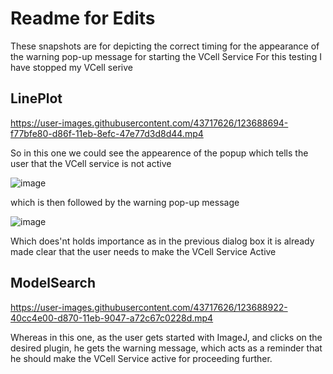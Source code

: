 # Readme for Edits


These snapshots are for depicting the correct timing for the appearance of the warning pop-up message for starting the VCell Service
For this testing I have stopped my VCell serive 

## LinePlot
https://user-images.githubusercontent.com/43717626/123688694-f77bfe80-d86f-11eb-8efc-47e77d3d8d44.mp4

So in this one we could see the appearence of the popup which tells the user that the VCell service is not active 

![image](https://user-images.githubusercontent.com/43717626/123689981-7d4c7980-d871-11eb-887d-5f943dc1903b.png)

which is then followed by the warning pop-up message 

![image](https://user-images.githubusercontent.com/43717626/123690339-de744d00-d871-11eb-844c-148c92d4a715.png)

Which does'nt holds importance as in the previous dialog box it is already made clear that the user needs to make the VCell Service Active

## ModelSearch

https://user-images.githubusercontent.com/43717626/123688922-40cc4e00-d870-11eb-9047-a72c67c0228d.mp4

Whereas in this one, as the user gets started with ImageJ, and clicks on the desired plugin, he gets the warning message, which acts as a reminder that he should make the VCell Service active for proceeding further.



